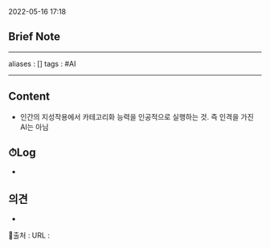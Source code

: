 2022-05-16 17:18
## Brief Note
---
aliases : []
tags : #AI

---

## Content
- 인간의 지성작용에서 카테고리화 능력을 인공적으로 실행하는 것. 즉 인격을 가진 AI는 아님

## ⏱Log
-

## 의견
-


📙출처 :
URL :